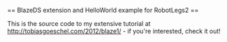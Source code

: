 == BlazeDS extension and HelloWorld example for RobotLegs2 ==

This is the source code to my extensive tutorial at http://tobiasgoeschel.com/2012/blaze1/ - if you're interested, check it out!